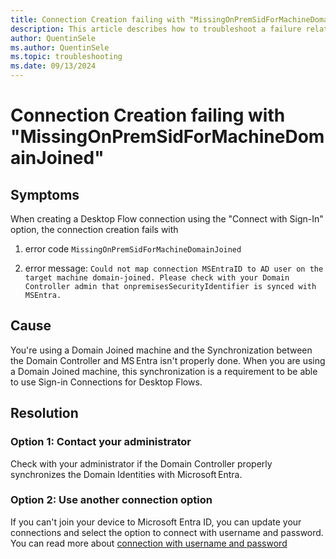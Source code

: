```yaml
---
title: Connection Creation failing with "MissingOnPremSidForMachineDomainJoined"
description: This article describes how to troubleshoot a failure related to connect with sign option.
author: QuentinSele
ms.author: QuentinSele
ms.topic: troubleshooting 
ms.date: 09/13/2024
---
```


<!---For SEO metadata, refer to the SEO cheat sheet provided at https://review.learn.microsoft.com/help/contribute/contribute-how-to-write-seo-basics?branch=main. It has complete information on metadata that impacts SEO, specifically the page title and meta description.--->

<!--- We write general troubleshooting articles when a specific error message isn't known. The customer has come across an issue that they need to resolve, but it's not clear what's causing the issue.--->

<!--- Recommended: Remove all the comments in this template before you sign-off or merge to main branch.--->

# Connection Creation failing with "MissingOnPremSidForMachineDomainJoined"

<!---Required: Include the word "troubleshoot" --->

## Symptoms

When creating a Desktop Flow connection using the "Connect with Sign-In" option, the connection creation fails with 
1. error code `MissingOnPremSidForMachineDomainJoined` 

2. error message: `Could not map connection MSEntraID to AD user on the target machine domain-joined. Please check with your Domain Controller admin that onpremisesSecurityIdentifier is synced with MSEntra.`

## Cause

You're using a Domain Joined machine and the Synchronization between the Domain Controller and MS Entra isn't properly done. When you are using a Domain Joined machine, this synchronization is a requirement to be able to use Sign-in Connections for Desktop Flows.
<!---Optional: An issue might be able to be temporarily resolved with a quick fix. If known, list any workarounds that can be implemented quickly to resolve the issue. Link to information about  longer-term solutions in the Solution section.--->

## Resolution

### Option 1: Contact your administrator

Check with your administrator if the Domain Controller properly synchronizes the Domain Identities with Microsoft Entra.

### Option 2: Use another connection option

If you can't join your device to Microsoft Entra ID, you can update your connections and select the option to connect with username and password.
You can read more about [connection with username and password](https://learn.microsoft.com/power-automate/desktop-flows/desktop-flow-connections#connect-with-username-and-password)
